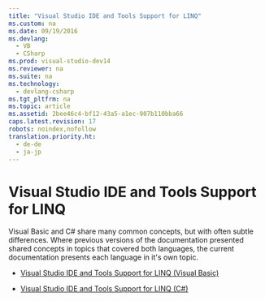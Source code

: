 ```yaml
---
title: "Visual Studio IDE and Tools Support for LINQ"
ms.custom: na
ms.date: 09/19/2016
ms.devlang: 
  - VB
  - CSharp
ms.prod: visual-studio-dev14
ms.reviewer: na
ms.suite: na
ms.technology: 
  - devlang-csharp
ms.tgt_pltfrm: na
ms.topic: article
ms.assetid: 2bee46c4-bf12-43a5-a1ec-907b110bba66
caps.latest.revision: 17
robots: noindex,nofollow
translation.priority.ht: 
  - de-de
  - ja-jp
---
```

# Visual Studio IDE and Tools Support for LINQ
Visual Basic and C# share many common concepts, but with often subtle differences. Where previous versions of the documentation presented shared concepts in topics that covered both languages, the current documentation presents each language in it's own topic.  
  
-   [Visual Studio IDE and Tools Support for LINQ (Visual Basic)](../vs140/Visual-Studio-IDE-and-Tools-Support-for-LINQ--Visual-Basic-.md)  
  
-   [Visual Studio IDE and Tools Support for LINQ (C#)](../vs140/Visual-Studio-IDE-and-Tools-Support-for-LINQ--C#-.md)